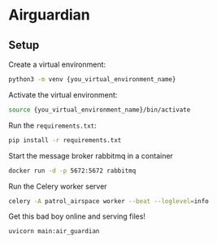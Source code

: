 # Airguardian

## Setup

Create a virtual environment:

```bash
python3 -m venv {you_virtual_environment_name}
```

Activate the virtual environment:

```bash
source {you_virtual_environment_name}/bin/activate
```

Run the `requirements.txt`:

```bash
pip install -r requirements.txt
```

Start the message broker rabbitmq in a container
```bash
docker run -d -p 5672:5672 rabbitmq
```
Run the Celery worker server
```bash
celery -A patrol_airspace worker --beat --loglevel=info  
```

Get this bad boy online and serving files!

```bash
uvicorn main:air_guardian
```